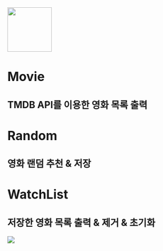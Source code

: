 <img src="https://img.shields.io/badge/Vue 2-4FC08D?style=for-the-badge&logo=vue.js&logoColor=white" style="width:100px">

# Movie
## TMDB API를 이용한 영화 목록 출력

# Random
## 영화 랜덤 추천 & 저장

# WatchList
## 저장한 영화 목록 출력 & 제거 & 초기화

<img src="/src/assets/map.png">